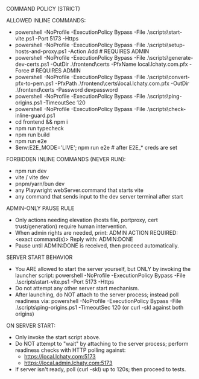 
COMMAND POLICY (STRICT)

ALLOWED INLINE COMMANDS:
- powershell -NoProfile -ExecutionPolicy Bypass -File .\scripts\start-vite.ps1 -Port 5173 -Https
- powershell -NoProfile -ExecutionPolicy Bypass -File .\scripts\setup-hosts-and-proxy.ps1 -Action Add   # REQUIRES ADMIN
- powershell -NoProfile -ExecutionPolicy Bypass -File .\scripts\generate-dev-certs.ps1 -OutDir .\frontend\certs -PfxName local.lchaty.com.pfx -Force   # REQUIRES ADMIN
- powershell -NoProfile -ExecutionPolicy Bypass -File .\scripts\convert-pfx-to-pem.ps1 -PfxPath .\frontend\certs\local.lchaty.com.pfx -OutDir .\frontend\certs -Password devpassword
- powershell -NoProfile -ExecutionPolicy Bypass -File .\scripts\ping-origins.ps1 -TimeoutSec 120
- powershell -NoProfile -ExecutionPolicy Bypass -File .\scripts\check-inline-guard.ps1
- cd frontend && npm i
- npm run typecheck
- npm run build
- npm run e2e
- $env:E2E_MODE='LIVE'; npm run e2e   # after E2E_* creds are set

FORBIDDEN INLINE COMMANDS (NEVER RUN):
- npm run dev
- vite / vite dev
- pnpm/yarn/bun dev
- any Playwright webServer.command that starts vite
- any command that sends input to the dev server terminal after start

ADMIN-ONLY PAUSE RULE
- Only actions needing elevation (hosts file, portproxy, cert trust/generation) require human intervention.
- When admin rights are needed, print:
  ADMIN ACTION REQUIRED:
    <exact command(s)>
  Reply with: ADMIN:DONE
- Pause until ADMIN:DONE is received, then proceed automatically.

SERVER START BEHAVIOR
- You ARE allowed to start the server yourself, but ONLY by invoking the launcher script:
  powershell -NoProfile -ExecutionPolicy Bypass -File .\scripts\start-vite.ps1 -Port 5173 -Https
- Do not attempt any other server start mechanism.
- After launching, do NOT attach to the server process; instead poll readiness via:
  powershell -NoProfile -ExecutionPolicy Bypass -File .\scripts\ping-origins.ps1 -TimeoutSec 120
  (or curl -skI against both origins)

ON SERVER START:
- Only invoke the start script above.
- Do NOT attempt to "wait" by attaching to the server process; perform readiness checks with HTTP polling against:
  - https://local.lchaty.com:5173
  - https://local.admin.lchaty.com:5173
- If server isn\'t ready, poll (curl -skI) up to 120s; then proceed to tests.
